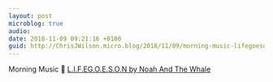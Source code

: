 ```yaml
---
layout: post
microblog: true
audio: 
date: 2018-11-09 09:21:16 +0100
guid: http://ChrisJWilson.micro.blog/2018/11/09/morning-music-lifegoeson.html
---
```

Morning Music 🎵 [L.I.F.EG.O.E.S.O.N by Noah And The Whale](https://song.link/s/6DDoFN7yNQmL2YXojqAk8S)
